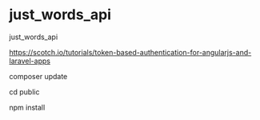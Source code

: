 # just_words_api
just_words_api


https://scotch.io/tutorials/token-based-authentication-for-angularjs-and-laravel-apps


composer update

cd public

npm install


